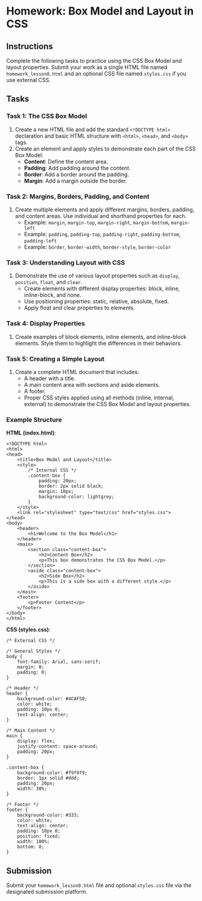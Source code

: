 
# Homework: Box Model and Layout in CSS

## Instructions

Complete the following tasks to practice using the CSS Box Model and layout properties. Submit your work as a single HTML file named `homework_lesson8.html` and an optional CSS file named `styles.css` if you use external CSS.

## Tasks

### Task 1: The CSS Box Model

1. Create a new HTML file and add the standard `<!DOCTYPE html>` declaration and basic HTML structure with `<html>`, `<head>`, and `<body>` tags.
2. Create an element and apply styles to demonstrate each part of the CSS Box Model:
    - **Content**: Define the content area.
    - **Padding**: Add padding around the content.
    - **Border**: Add a border around the padding.
    - **Margin**: Add a margin outside the border.

### Task 2: Margins, Borders, Padding, and Content

1. Create multiple elements and apply different margins, borders, padding, and content areas. Use individual and shorthand properties for each.
    - Example: `margin`, `margin-top`, `margin-right`, `margin-bottom`, `margin-left`
    - Example: `padding`, `padding-top`, `padding-right`, `padding-bottom`, `padding-left`
    - Example: `border`, `border-width`, `border-style`, `border-color`

### Task 3: Understanding Layout with CSS

1. Demonstrate the use of various layout properties such as `display`, `position`, `float`, and `clear`.
    - Create elements with different display properties: block, inline, inline-block, and none.
    - Use positioning properties: static, relative, absolute, fixed.
    - Apply float and clear properties to elements.

### Task 4: Display Properties

1. Create examples of block elements, inline elements, and inline-block elements. Style them to highlight the differences in their behaviors.

### Task 5: Creating a Simple Layout

1. Create a complete HTML document that includes:
    - A header with a title.
    - A main content area with sections and aside elements.
    - A footer.
    - Proper CSS styles applied using all methods (inline, internal, external) to demonstrate the CSS Box Model and layout properties.

### Example Structure

**HTML (index.html)**:

```
<!DOCTYPE html>
<html>
<head>
    <title>Box Model and Layout</title>
    <style>
        /* Internal CSS */
        .content-box {
            padding: 20px;
            border: 2px solid black;
            margin: 10px;
            background-color: lightgrey;
        }
    </style>
    <link rel="stylesheet" type="text/css" href="styles.css">
</head>
<body>
    <header>
        <h1>Welcome to the Box Model</h1>
    </header>
    <main>
        <section class="content-box">
            <h2>Content Box</h2>
            <p>This box demonstrates the CSS Box Model.</p>
        </section>
        <aside class="content-box">
            <h2>Side Box</h2>
            <p>This is a side box with a different style.</p>
        </aside>
    </main>
    <footer>
        <p>Footer Content</p>
    </footer>
</body>
</html>
```

**CSS (styles.css)**:

```
/* External CSS */

/* General Styles */
body {
    font-family: Arial, sans-serif;
    margin: 0;
    padding: 0;
}

/* Header */
header {
    background-color: #4CAF50;
    color: white;
    padding: 10px 0;
    text-align: center;
}

/* Main Content */
main {
    display: flex;
    justify-content: space-around;
    padding: 20px;
}

.content-box {
    background-color: #f9f9f9;
    border: 1px solid #ddd;
    padding: 20px;
    width: 30%;
}

/* Footer */
footer {
    background-color: #333;
    color: white;
    text-align: center;
    padding: 10px 0;
    position: fixed;
    width: 100%;
    bottom: 0;
}
```

## Submission

Submit your `homework_lesson8.html` file and optional `styles.css` file via the designated submission platform.

